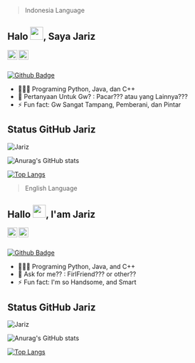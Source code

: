 > Indonesia Language
## Halo <img src="https://github.com/TheDudeThatCode/TheDudeThatCode/blob/master/Assets/Hi.gif" width="29px">, Saya Jariz
<a href="https://github.com/J-yriz">
  <img align="left" alt="J-riz's Github" width="22px" src="https://cdn.jsdelivr.net/npm/simple-icons@v3/icons/github.svg" />
</a>
<a href="https://www.instagram.com/riz.ig/">
  <img align="left" alt="J-riz's Instagram" width="22px" src="https://cdn.jsdelivr.net/npm/simple-icons@v3/icons/instagram.svg" />
</a>

<br/>
<br/>

[![Github Badge](https://img.shields.io/badge/-Jyriz-grey?style=flat&logo=github&logoColor=white&link=https://github.com/J-yriz)](https://github.com/J-yriz)
- 🧑🏻‍💻 Programing Python, Java, dan C++
- 💬 Pertanyaan Untuk Gw? : Pacar??? atau yang Lainnya???
- ⚡ Fun fact: Gw Sangat Tampang, Pemberani, dan Pintar

## Status GitHub Jariz
<p align=left> <img src=https://komarev.com/ghpvc/?username=J-yriz alt=Jariz /> </p>

![Anurag's GitHub stats](https://github-readme-stats.vercel.app/api?username=J-yriz&show_icons=true)

[![Top Langs](https://github-readme-stats.vercel.app/api/top-langs/?username=J-yriz&layout=compact)](https://github.com/J-yriz/github-readme-stats)


> English Language
## Hallo <img src="https://github.com/TheDudeThatCode/TheDudeThatCode/blob/master/Assets/Hi.gif" width="29px">, I'am Jariz
<a href="https://github.com/J-yriz">
  <img align="left" alt="J-riz's Github" width="22px" src="https://cdn.jsdelivr.net/npm/simple-icons@v3/icons/github.svg" />
</a>
<a href="https://www.instagram.com/riz.ig/">
  <img align="left" alt="J-riz's Instagram" width="22px" src="https://cdn.jsdelivr.net/npm/simple-icons@v3/icons/instagram.svg" />
</a>

<br/>
<br/>

[![Github Badge](https://img.shields.io/badge/-Jyriz-grey?style=flat&logo=github&logoColor=white&link=https://github.com/J-yriz)](https://github.com/J-yriz)
- 🧑🏻‍💻 Programing Python, Java, and C++
- 💬 Ask for me?? : FirlFriend??? or other??
- ⚡ Fun fact: I'm so Handsome, and Smart

## Status GitHub Jariz
<p align=left> <img src=https://komarev.com/ghpvc/?username=J-yriz alt=Jariz /> </p>

![Anurag's GitHub stats](https://github-readme-stats.vercel.app/api?username=J-yriz&show_icons=true)

[![Top Langs](https://github-readme-stats.vercel.app/api/top-langs/?username=J-yriz&layout=compact)](https://github.com/J-yriz/github-readme-stats)
